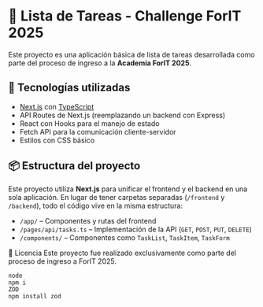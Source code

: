 # 📝 Lista de Tareas - Challenge ForIT 2025

Este proyecto es una aplicación básica de lista de tareas desarrollada como parte del proceso de ingreso a la **Academia ForIT 2025**.

## 🚀 Tecnologías utilizadas

- [Next.js](https://nextjs.org/) con [TypeScript](https://www.typescriptlang.org/)
- API Routes de Next.js (reemplazando un backend con Express)
- React con Hooks para el manejo de estado
- Fetch API para la comunicación cliente-servidor
- Estilos con CSS básico

## 📦 Estructura del proyecto

Este proyecto utiliza **Next.js** para unificar el frontend y el backend en una sola aplicación. En lugar de tener carpetas separadas (`/frontend` y `/backend`), todo el código vive en la misma estructura:

- `/app/` – Componentes y rutas del frontend
- `/pages/api/tasks.ts` – Implementación de la API (`GET`, `POST`, `PUT`, `DELETE`)
- `/components/` – Componentes como `TaskList`, `TaskItem`, `TaskForm`

📄 Licencia
Este proyecto fue realizado exclusivamente como parte del proceso de ingreso a ForIT 2025.

```
node
npm i
ZOD
npm install zod
```
